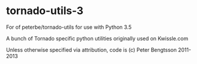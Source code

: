 tornado-utils-3
===============

For of peterbe/tornado-utils for use with Python 3.5

A bunch of Tornado specific python utilities originally used on
Kwissle.com

Unless otherwise specified via attribution,
code is (c) Peter Bengtsson 2011-2013
